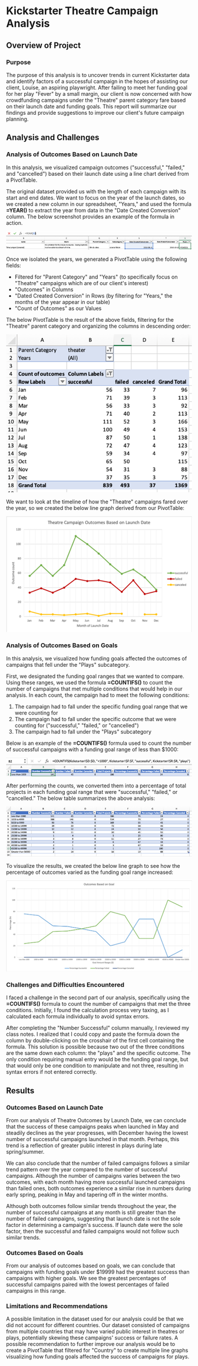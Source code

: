 # Kickstarter Theatre Campaign Analysis 

## Overview of Project

### Purpose

The purpose of this analysis is to uncover trends in current Kickstarter data and identify factors of a successful campaign in the hopes of assisting our client, Louise, an aspiring playwright. After failing to meet her funding goal for her play "Fever" by a small margin, our client is now concerned with how crowdfunding campaigns under the "Theatre" parent category fare based on their launch date and funding goals. This report will summarize our findings and provide suggestions to improve our client's future campaign planning. 

## Analysis and Challenges

### Analysis of Outcomes Based on Launch Date

In this analysis, we visualized campaign outcomes ("successful," "failed," and "cancelled") based on their launch date using a line chart derived from a PivotTable. 

The original dataset provided us with the length of each campaign with its start and end dates. We want to focus on the year of the launch dates, so we created a new column in our spreadsheet, "Years," and used the formula **=YEAR()** to extract the year from data in the "Date Created Conversion" column. The below screenshot provides an example of the formula in action. 

![YEAR](YEAR.png)

Once we isolated the years, we generated a PivotTable using the following fields:

- Filtered for "Parent Category" and "Years" (to specifically focus on "Theatre" campaigns which are of our client's interest)
- "Outcomes" in Columns
- "Dated Created Conversion" in Rows (by filtering for "Years," the months of the year appear in our table)
- "Count of Outcomes" as our Values

The below PivotTable is the result of the above fields, filtering for the "Theatre" parent category and organizing the columns in descending order:

![LaunchDate_PivotTable](LaunchDate_PivotTable.png)

We want to look at the timeline of how the "Theatre" campaigns fared over the year, so we created the below line graph derived from our PivotTable:

![Theatre_Outcomes_vs_Launch](Theatre_Outcomes_vs_Launch.png)

### Analysis of Outcomes Based on Goals

In this analysis, we visualized how funding goals affected the outcomes of campaigns that fell under the "Plays" subcategory. 

First, we designated the funding goal ranges that we wanted to compare. Using these ranges, we used the formula **=COUNTIFS()** to count the number of campaigns that met multiple conditions that would help in our analysis. In each count, the campaign had to meet the following conditions:

1. The campaign had to fall under the specific funding goal range that we were counting for
2. The campaign had to fall under the specific outcome that we were counting for ("successful," "failed," or "cancelled")
3. The campaign had to fall under the "Plays" subcategory

Below is an example of the **=COUNTIFS()** formula used to count the number of successful campaigns with a funding goal range of less than $1000:

![COUNTIFS](COUNTIFS.png)

After performing the counts, we converted them into a percentage of total projects in each funding goal range that were "successful," "failed," or "cancelled." The below table summarizes the above analysis:

![OutcomesCount](OutcomesCount.png)

To visualize the results, we created the below line graph to see how the percentage of outcomes varied as the funding goal range increased:

![Outcomes_vs_Goals](Outcomes_vs_Goals.png)

### Challenges and Difficulties Encountered

I faced a challenge in the second part of our analysis, specifically using the **=COUNTIFS()** formula to count the number of campaigns that met the three conditions. Initially, I found the calculation process very taxing, as I calculated each formula individually to avoid syntax errors. 

After completing the "Number Successful" column manually, I reviewed my class notes. I realized that I could copy and paste the formula down the column by double-clicking on the crosshair of the first cell containing the formula. This solution is possible because two out of the three conditions are the same down each column: the "plays" and the specific outcome. The only condition requiring manual entry would be the funding goal range, but that would only be one condition to manipulate and not three, resulting in syntax errors if not entered correctly.


## Results

### Outcomes Based on Launch Date

From our analysis of Theatre Outcomes by Launch Date, we can conclude that the success of these campaigns peaks when launched in May and steadily declines as the year progresses, with December having the lowest number of successful campaigns launched in that month. Perhaps, this trend is a reflection of greater public interest in plays during late spring/summer. 

We can also conclude that the number of failed campaigns follows a similar trend pattern over the year compared to the number of successful campaigns. Although the number of campaigns varies between the two outcomes, with each month having more successful launched campaigns than failed ones, both outcomes experience a similar rise in numbers during early spring, peaking in May and tapering off in the winter months. 

Although both outcomes follow similar trends throughout the year, the number of successful campaigns at any month is still greater than the number of failed campaigns, suggesting that launch date is not the sole factor in determining a campaign's success. If launch date were the sole factor, then the successful and failed campaigns would not follow such similar trends. 

### Outcomes Based on Goals

From our analysis of outcomes based on goals, we can conclude that campaigns with funding goals under $19999 had the greatest success than campaigns with higher goals. We see the greatest percentages of successful campaigns paired with the lowest percentages of failed campaigns in this range. 

### Limitations and Recommendations

A possible limitation in the dataset used for our analysis could be that we did not account for different countries. Our dataset consisted of campaigns from multiple countries that may have varied public interest in theatres or plays, potentially skewing these campaigns' success or failure rates. A possible recommendation to further improve our analysis would be to create a PivotTable that filtered for "Country" to create multiple line graphs visualizing how funding goals affected the success of campaigns for plays.


